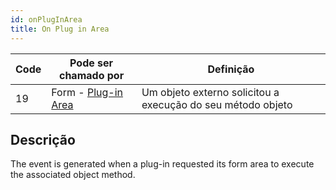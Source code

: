 ```yaml
---
id: onPlugInArea
title: On Plug in Area
---
```


| Code | Pode ser chamado por                                               | Definição                                                   |
| ---- | ------------------------------------------------------------------ | ----------------------------------------------------------- |
| 19   | Form - [Plug-in Area](FormObjects/pluginArea_overview.md#overview) | Um objeto externo solicitou a execução do seu método objeto |

## Descrição

The event is generated when a plug-in requested its form area to execute the associated object method.
